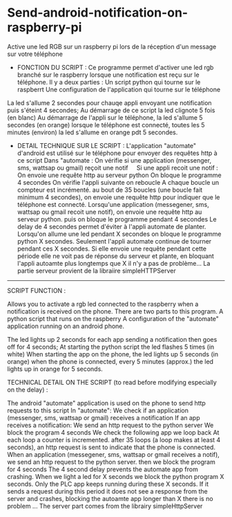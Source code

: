 # Send-android-notification-on-raspberry-pi
Active une led RGB sur un raspberry pi lors de la réception d'un message sur votre téléphone 


- FONCTION DU SCRIPT :
Ce programme permet d'activer une led rgb branché sur le raspberry lorsque une notification est reçu sur le téléphone.
Il y a deux parties :
 Un script python qui tourne sur le raspberrt
 Une configuration de l'application qui tourne sur le téléphone
 
La led s'allume 2 secondes pour chauqe appli envoyant une notification puis s'éteint 4 secondes;
Au démarrage de ce script la led clignote 5 fois (en blanc)
Au démarrage de l'appli sur le téléphone, la led s'allume 5 secondes (en orange)
lorsque le téléphone est connecté, toutes les 5 minutes (environ) la led s'allume en orange pdt 5 secondes.

- DETAIL TECHNIQUE SUR LE SCRIPT :
L'application "automate" d'android est utilisé sur le téléphone pour envoyer des requêtes http à ce script
Dans "automate :
On vérifie si une application (messenger, sms, wattsap ou gmail) reçoit une notif                                                                 
Si une appli recoit une notif :
  On envoie une requête http au serveur python
  On bloque le programme 4 secondes
  On vérifie l'appli suivante
  on reboucle
A chaque boucle un compteur est incrémenté. au bout de 35 boucles (une boucle fait minimum 4 secondes), on envoie une requête http pour indiquer que le téléphone est connecté.
Lorsqu'une application (messegener, sms, wattsap ou gmail recoit une notif), on envoie une requête http au serveur python. puis on bloque le programme pendant 4 secondes
Le delay de 4 secondes permet d'éviter à l'appli automate de planter. Lorsqu'on allume une led pendant X secondes on bloque le programme python X secondes. Seulement l'appli automate continue de tourner pendant ces X secondes. Si elle envoie une requête pendant cette période elle ne voit pas de réponse du serveur et plante, en bloquant l'appli autoamte plus longtemps que X il n'y a pas de problème...
La partie serveur provient de la libraiire simpleHTTPServer

**********************************************************************
SCRIPT FUNCTION :

Allows you to activate a rgb led connected to the raspberry when a notification is received on the phone.
There are two parts to this program.
  A python script that runs on the raspberry
  A configuration of the "automate" application running on an android phone.

The led lights up 2 seconds for each app sending a notification then goes off for 4 seconds;
At starting the python script the led flashes 5 times (in white)
When starting the app on the phone, the led lights up 5 seconds (in orange)
when the phone is connected, every 5 minutes (approx.) the led lights up in orange for 5 seconds.

TECHNICAL DETAIL ON THE SCRIPT (to read before modifying especially on the delay) :

The android "automate" application is used on the phone to send http requests to this script
In "automate":
We check if an application (messenger, sms, wattsap or gmail) receives a notification
If an app receives a notification:
  We send an http request to the python server
  We block the program 4 seconds
  We check the following app
  we loop back
  At each loop a counter is incremented. after 35 loops (a loop makes at least 4 seconds), an http request is sent to indicate that the phone is connected.
  When an application (messegener, sms, wattsap or gmail receives a notif), we send an http request to the python server. then we block the program for 4 seconds
 The 4 second delay prevents the automate app from crashing. When we light a led for X seconds we block the python program X seconds. Only the PLC app keeps running during these X seconds. If it sends a request during this period it does not see a response from the server and crashes, blocking the autoamte app longer than X there is no problem ...
 The server part comes from the librairy simpleHttpServer
